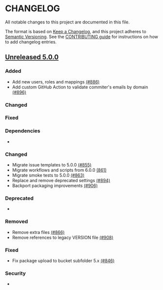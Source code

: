 # CHANGELOG
All notable changes to this project are documented in this file.

The format is based on [Keep a Changelog](https://keepachangelog.com/en/1.0.0/), and this project adheres to [Semantic Versioning](https://semver.org/spec/v2.0.0.html). See the [CONTRIBUTING guide](./CONTRIBUTING.md#Changelog) for instructions on how to add changelog entries.

## [Unreleased 5.0.0]
### Added
- Add new users, roles and mappings [(#886)](https://github.com/wazuh/wazuh-indexer/pull/886)
- Add custom GitHub Action to validate commiter's emails by domain [(#896)](https://github.com/wazuh/wazuh-indexer/pull/896)

### Changed

### Fixed

### Dependencies
-

### Changed
- Migrate issue templates to 5.0.0 [(#855)](https://github.com/wazuh/wazuh-indexer/pull/855)
- Migrate workflows and scripts from 6.0.0 [(861)](https://github.com/wazuh/wazuh-indexer/pull/861)
- Migrate smoke tests to 5.0.0 [(#863)](https://github.com/wazuh/wazuh-indexer/pull/863)
- Replace and remove deprecated settings [(#894)](https://github.com/wazuh/wazuh-indexer/pull/894)
- Backport packaging improvements [(#906)](https://github.com/wazuh/wazuh-indexer/pull/906)

### Deprecated
-

### Removed
- Remove extra files [(#866)](https://github.com/wazuh/wazuh-indexer/pull/866)
- Remove references to legacy VERSION file [(#908)](https://github.com/wazuh/wazuh-indexer/pull/908)

### Fixed
-  Fix package upload to bucket subfolder 5.x [(#846)](https://github.com/wazuh/wazuh-indexer/pull/846)

### Security
-

[Unreleased 5.0.0]: https://github.com/wazuh/wazuh-indexer/compare/4.14.0...5.0.0
